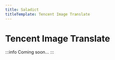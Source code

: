 ```yaml
---
title: Saladict
titleTemplate: Tencent Image Translate
---
```


# Tencent Image Translate

:::info
Coming soon...
:::
